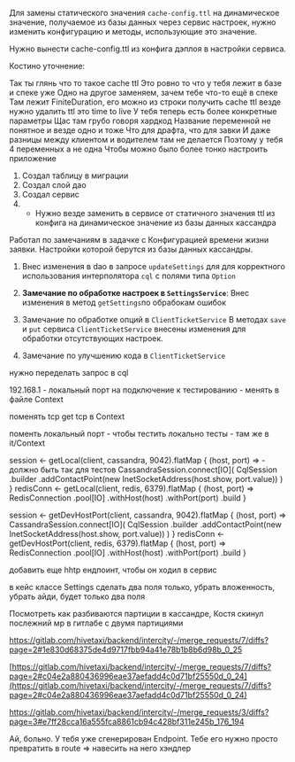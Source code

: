 
Для замены статического значения `cache-config.ttl` на динамическое значение, получаемое из базы данных через сервис настроек, нужно изменить конфигурацию и методы, использующие это значение.

Нужно вынести cache-config.ttl из конфига дэплоя в настройки сервиса.


Костино уточнение:

Так ты глянь что то такое cache ttl
Это ровно то что у тебя лежит в базе и спеке уже
Одно на другое заменяем, зачем тебе что-то ещё в спеке
Там лежит FiniteDuration, его можно из строки получить
cache ttl везде нужно удалить
ttl это time to live
У тебя теперь есть более конкретные параметры
Щас там грубо говоря хардкод
Название переменной не понятное и везде одно и тоже
Что для драфта, что для завки
И даже разницы между клиентом и водителем там не делается
Поэтому у тебя 4 переменных а не одна
Чтобы можно было более тонко настроить приложение


1. Создал таблицу в миграции
2. Создал слой дао
3. Создал сервис
4.  - Нужно везде заменить в сервисе от статичного значения ttl из конфига на динамическое значение из базы данных кассандра



Работал по замечаниям в  задачке с Конфигурацией времени жизни заявки. Настройки которой берутся из базы данных кассандры.

1. Внес изменения в dao в запросе `updateSettings` для  для корректного использования интерполятора `cql` с полями типа `Option`
2. **Замечание по обработке настроек в `SettingsService`**:
	 Внес изменения в метод `getSettings`по обрабокам ошибок

3.  Замечание по обработке опций в `ClientTicketService`
    В методах `save` и `put` сервиса `ClientTicketService` внесены изменения для обработки отсутствующих настроек.

4. Замечание по улучшению кода в `ClientTicketService`




нужно переделать запрос в сql 

192.168.1 - локальный порт на подключение к тестированию - менять в файле Context

поменять tcp get tcp в Context


поменть локальный порт - чтобы тестить локально тесты - там же в it/Context


  session <- getLocal(client, cassandra, 9042).flatMap { (host, port) => - должно быть так для тестов
        CassandraSession.connect[IO](
          CqlSession
            .builder
            .addContactPoint(new InetSocketAddress(host.show, port.value))
        )
      }
      redisConn <- getLocal(client, redis, 6379).flatMap { (host, port) =>
        RedisConnection
          .pool[IO]
          .withHost(host)
          .withPort(port)
          .build
      }




 session <- getDevHostPort(client, cassandra, 9042).flatMap { (host, port) =>
        CassandraSession.connect[IO](
          CqlSession
            .builder
            .addContactPoint(new InetSocketAddress(host.show, port.value))
        )
      }
      redisConn <- getDevHostPort(client, redis, 6379).flatMap { (host, port) =>
        RedisConnection
          .pool[IO]
          .withHost(host)
          .withPort(port)
          .build
      }

добавить еще hhtp ендпоинт, чтобы он ходил в сервис

в кейс классе Settings сделать два поля только, убрать вложенность, убрать айди, будет только два поля 


Посмотреть как разбиваются партиции в кассандре, Костя скинул послежний мр в гитлабе с двумя партициями

https://gitlab.com/hivetaxi/backend/intercity/-/merge_requests/7/diffs?page=2#1e830d68375de4d9717fbb94a41e78b1b8b6d98b_0_25

[https://gitlab.com/hivetaxi/backend/intercity/-/merge_requests/7/diffs?page=2#c04e2a880436996eae37aefadd4c0d71bf25550d_0_24](https://gitlab.com/hivetaxi/backend/intercity/-/merge_requests/7/diffs?page=2#c04e2a880436996eae37aefadd4c0d71bf25550d_0_24)


https://gitlab.com/hivetaxi/backend/intercity/-/merge_requests/3/diffs?page=3#e7ff28cca16a555fca8861cb94c428bf311e245b_176_194



Ай, больно. У тебя уже сгенерирован Endpoint. Тебе его нужно просто превратить в route => навесить на него хэндлер






